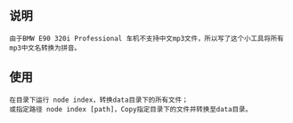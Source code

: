   ## 说明
    由于BMW E90 320i Professional 车机不支持中文mp3文件，所以写了这个小工具将所有mp3中文名转换为拼音。

  ## 使用
    在目录下运行 node index，转换data目录下的所有文件；
    或指定路径 node index [path]，Copy指定目录下的文件并转换至data目录。